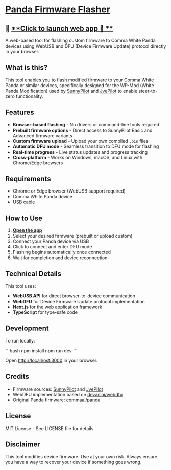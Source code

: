 # [Panda Firmware Flasher](https://aidin9.github.io/pandaFlash/)

## 🚀 [**Click to launch web app 🚀 **](https://aidin9.github.io/pandaFlash/)

A web-based tool for flashing custom firmware to Comma White Panda devices using WebUSB and DFU (Device Firmware Update) protocol directly in your browser.

## What is this?

This tool enables you to flash modified firmware to your Comma White Panda or similar devices, specifically designed for the WP-Mod (White Panda Modification) used by [SunnyPilot](https://github.com/sunnyhaibin/sunnypilot) and [JvePilot](https://github.com/jvePilot/openpilot) to enable steer-to-zero functionality.

## Features

- **Browser-based flashing** - No drivers or command-line tools required
- **Prebuilt firmware options** - Direct access to SunnyPilot Basic and Advanced firmware variants
- **Custom firmware upload** - Upload your own compiled `.bin` files
- **Automatic DFU mode** - Seamless transition to DFU mode for flashing
- **Real-time progress** - Live status updates and progress tracking
- **Cross-platform** - Works on Windows, macOS, and Linux with Chrome/Edge browsers

## Requirements

- Chrome or Edge browser (WebUSB support required)
- Comma White Panda device
- USB cable

## How to Use

1. **[Open the app](https://aidin9.github.io/pandaFlash/)**
2. Select your desired firmware (prebuilt or upload custom)
3. Connect your Panda device via USB
4. Click to connect and enter DFU mode
5. Flashing begins automatically once connected
6. Wait for completion and device reconnection

## Technical Details

This tool uses:
- **WebUSB API** for direct browser-to-device communication
- **WebDFU** for Device Firmware Update protocol implementation
- **Next.js** for the web application framework
- **TypeScript** for type-safe code

## Development

To run locally:

\`\`\`bash
npm install
npm run dev
\`\`\`

Open [http://localhost:3000](http://localhost:3000) in your browser.

## Credits

- Firmware sources: [SunnyPilot](https://github.com/sunnyhaibin/sunnypilot) and [JvePilot](https://github.com/jvePilot/openpilot)
- WebDFU implementation based on [devanlai/webdfu](https://github.com/devanlai/webdfu)
- Original Panda firmware: [commaai/panda](https://github.com/commaai/panda)

## License

MIT License - See LICENSE file for details

## Disclaimer

This tool modifies device firmware. Use at your own risk. Always ensure you have a way to recover your device if something goes wrong.
